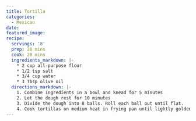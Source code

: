 ```yaml
---
title: Tortilla
categories:
  - Mexican
date:
featured_image:
recipe:
  servings: '8'
  prep: 20 mins
  cook: 20 mins
  ingredients_markdown: |-
    * 2 cup all-purpose flour
    * 1/2 tsp salt
    * 3/4 cup water
    * 3 Tbsp olive oil
  directions_markdown: |-
    1. Combine ingredients in a bowl and knead for 5 minutes
    2. Let the dough rest for 10 minutes
    3. Divide the dough into 8 balls. Roll each ball out until flat.
    4. Cook tortillas on medium heat in frying pan until lightly golden.
---
```



